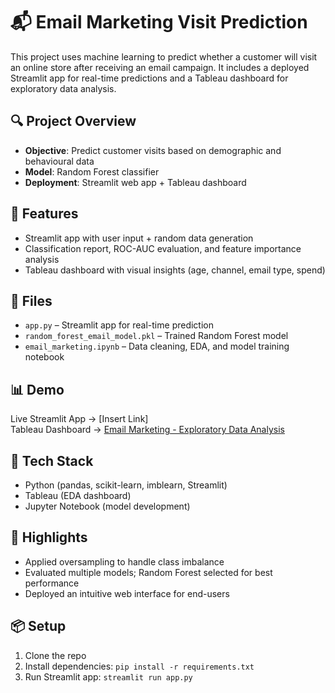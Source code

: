 # 📬 Email Marketing Visit Prediction

This project uses machine learning to predict whether a customer will visit an online store after receiving an email campaign. It includes a deployed Streamlit app for real-time predictions and a Tableau dashboard for exploratory data analysis.

## 🔍 Project Overview
- **Objective**: Predict customer visits based on demographic and behavioural data
- **Model**: Random Forest classifier
- **Deployment**: Streamlit web app + Tableau dashboard

## 🚀 Features
- Streamlit app with user input + random data generation
- Classification report, ROC-AUC evaluation, and feature importance analysis
- Tableau dashboard with visual insights (age, channel, email type, spend)

## 📁 Files
- `app.py` – Streamlit app for real-time prediction
- `random_forest_email_model.pkl` – Trained Random Forest model
- `email_marketing.ipynb` – Data cleaning, EDA, and model training notebook

## 📊 Demo
Live Streamlit App → [Insert Link]  
Tableau Dashboard → [Email Marketing - Exploratory Data Analysis](https://public.tableau.com/views/EmailMarketing-ExploratoryAnalysis/EmailMarketing-EDADashboard?:language=en-GB&:sid=&:redirect=auth&:display_count=n&:origin=viz_share_link)

## 🔧 Tech Stack
- Python (pandas, scikit-learn, imblearn, Streamlit)
- Tableau (EDA dashboard)
- Jupyter Notebook (model development)

## 🧠 Highlights
- Applied oversampling to handle class imbalance
- Evaluated multiple models; Random Forest selected for best performance
- Deployed an intuitive web interface for end-users

## 📦 Setup
1. Clone the repo
2. Install dependencies: `pip install -r requirements.txt`
3. Run Streamlit app: `streamlit run app.py`
